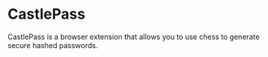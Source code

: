 # CastlePass
CastlePass is a browser extension that allows you to use chess to generate secure hashed passwords.
